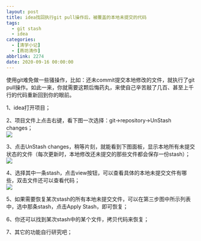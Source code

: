 ```yaml
---
layout: post
title: idea找回执行git pull操作后，被覆盖的本地未提交的代码
tags:
  - git stash
  - idea
categories:
  - [清学小记]
  - [燕坊清作]
abbrlink: 2274
date: 2020-09-16 00:00:00
---
```


<!-- wp:paragraph -->

使用git难免做一些骚操作，比如：还未commit提交本地修改的文件，就执行了git pull操作。如此一来，你就需要这颗后悔药丸，来使自己辛苦敲了几百、甚至上千行的代码重新回到你的眼前。

<!-- /wp:paragraph -->

<!-- more -->

<!-- wp:paragraph -->

1、idea打开项目；

<!-- /wp:paragraph -->

<!-- wp:paragraph -->

2、项目文件上点击右键，看下图一次选择：git→repository→UnStash changes；  
![](http://image.bmqy.net/wp-content/uploads/2020/09/QQ截图20200916095424.png)

<!-- /wp:paragraph -->

<!-- wp:paragraph -->

3、点击UnStash changes，稍等片刻，就能看到下图面板，显示本地所有未提交状态的文件（每次更新时，本地修改还未提交的那些文件都会保存一份stash）；  
![](http://image.bmqy.net/wp-content/uploads/2020/09/QQ截图20200916095627.png)

<!-- /wp:paragraph -->

<!-- wp:paragraph -->

4、选择其中一条stash，点击view按钮，可以查看具体的本地未提交文件有哪些，双击文件还可以查看代码；  
![](http://image.bmqy.net/wp-content/uploads/2020/09/QQ截图20200916095820.png)

<!-- /wp:paragraph -->

<!-- wp:paragraph -->

5、如果需要恢复某次stash的所有本地未提交文件，可以在第三步图中所示列表中，选中那条stash，点击Apply Stash，即可恢复；

<!-- /wp:paragraph -->

<!-- wp:paragraph -->

6、你还可以找到某次stash中的某个文件，拷贝代码来恢复；

<!-- /wp:paragraph -->

<!-- wp:paragraph -->

7、其它的功能自行研究吧；

<!-- /wp:paragraph -->